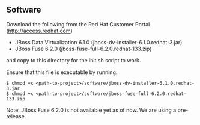 ## Software
Download the following from the Red Hat Customer Portal (http://access.redhat.com)

 * JBoss Data Virtualization 6.1.0 (jboss-dv-installer-6.1.0.redhat-3.jar)
 * JBoss Fuse 6.2.0 (jboss-fuse-full-6.2.0.redhat-133.zip)

and copy to this directory for the init.sh script to work.

Ensure that this file is executable by running:

    $ chmod +x <path-to-project>/software/jboss-dv-installer-6.1.0.redhat-3.jar
    $ chmod +x <path-to-project>/software/jboss-fuse-full-6.2.0.redhat-133.zip

Note: JBoss Fuse 6.2.0 is not available yet as of now. We are using a pre-release.

